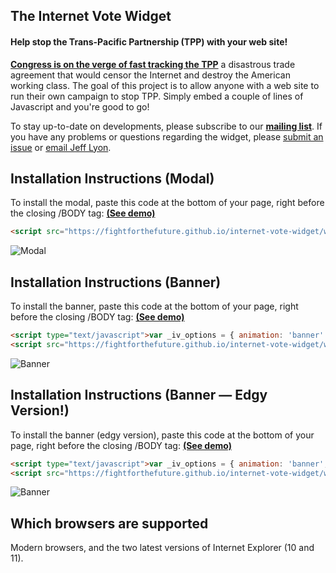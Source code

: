 The Internet Vote Widget
------------------------
#### Help stop the Trans-Pacific Partnership (TPP) with your web site!

[**Congress is on the verge of fast tracking the TPP**][1] a disastrous trade
agreement that would censor the Internet and destroy the American working class.
The goal of this project is to allow anyone with a web site to run their own
campaign to stop TPP. Simply embed a couple of lines of Javascript and you're
good to go!

To stay up-to-date on developments, please subscribe to our
[**mailing list**][1]. If you have any problems or questions regarding
the widget, please [submit an issue][3] or [email Jeff Lyon][4].


Installation Instructions (Modal)
---------------------------------

To install the modal, paste this code at the bottom of your page, right before
the closing /BODY tag: [**(See demo)**][2]
```html
<script src="https://fightforthefuture.github.io/internet-vote-widget/widget.min.js"></script>
```
![Modal](https://fightforthefuture.github.io/internet-vote-widget/demos/modal.png)


Installation Instructions (Banner)
---------------------------------

To install the banner, paste this code at the bottom of your page, right before
the closing /BODY tag: [**(See demo)**][5]
```html
<script type="text/javascript">var _iv_options = { animation: 'banner' };</script>
<script src="https://fightforthefuture.github.io/internet-vote-widget/widget.min.js"></script>
```
![Banner](https://fightforthefuture.github.io/internet-vote-widget/demos/banner.png)

Installation Instructions (Banner — Edgy Version!)
---------------------------------

To install the banner (edgy version), paste this code at the bottom of your page, right before
the closing /BODY tag: [**(See demo)**][6]
```html
<script type="text/javascript">var _iv_options = { animation: 'banner', variant: 'yes-no' };</script>
<script src="https://fightforthefuture.github.io/internet-vote-widget/widget.min.js"></script>
```
![Banner](https://fightforthefuture.github.io/internet-vote-widget/demos/banner.yes-no.png)


Which browsers are supported
----------------------------
Modern browsers, and the two latest versions of Internet Explorer (10 and 11).


[1]: https://www.battleforthenet.com/countdown
[2]: https://fightforthefuture.github.io/internet-vote-widget/demos/modal.html
[3]: https://github.com/fightforthefuture/internet-vote-widget/issues
[4]: mailto:jeff@fightforthefuture.org
[5]: https://fightforthefuture.github.io/internet-vote-widget/demos/banner.html
[6]: https://fightforthefuture.github.io/internet-vote-widget/demos/banner.yes-no.html